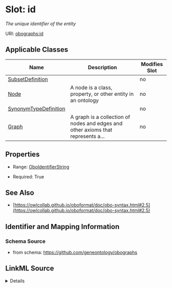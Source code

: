 

# Slot: id


_The unique identifier of the entity_



URI: [obographs:id](https://github.com/geneontology/obographs/id)



<!-- no inheritance hierarchy -->





## Applicable Classes

| Name | Description | Modifies Slot |
| --- | --- | --- |
| [SubsetDefinition](SubsetDefinition.md) |  |  no  |
| [Node](Node.md) | A node is a class, property, or other entity in an ontology |  no  |
| [SynonymTypeDefinition](SynonymTypeDefinition.md) |  |  no  |
| [Graph](Graph.md) | A graph is a collection of nodes and edges and other axioms that represents a... |  no  |







## Properties

* Range: [OboIdentifierString](OboIdentifierString.md)

* Required: True





## See Also

* [https://owlcollab.github.io/oboformat/doc/obo-syntax.html#2.5](https://owlcollab.github.io/oboformat/doc/obo-syntax.html#2.5)

## Identifier and Mapping Information







### Schema Source


* from schema: https://github.com/geneontology/obographs




## LinkML Source

<details>
```yaml
name: id
description: The unique identifier of the entity
from_schema: https://github.com/geneontology/obographs
see_also:
- https://owlcollab.github.io/oboformat/doc/obo-syntax.html#2.5
rank: 1000
identifier: true
alias: id
domain_of:
- Graph
- Node
- SubsetDefinition
- SynonymTypeDefinition
range: OboIdentifierString
required: true

```
</details>